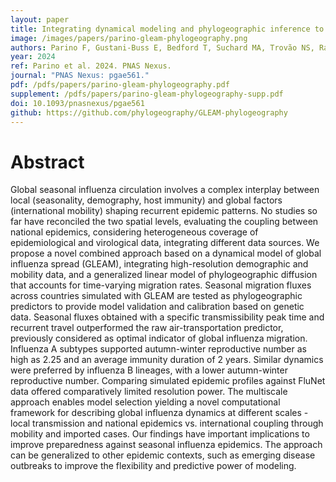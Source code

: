 ```yaml
---
layout: paper
title: Integrating dynamical modeling and phylogeographic inference to characterize global influenza circulation
image: /images/papers/parino-gleam-phylogeography.png
authors: Parino F, Gustani-Buss E, Bedford T, Suchard MA, Trovão NS, Rambaut A, Colizza V, Poletto C, Lemey P.
year: 2024
ref: Parino et al. 2024. PNAS Nexus.
journal: "PNAS Nexus: pgae561."
pdf: /pdfs/papers/parino-gleam-phylogeography.pdf
supplement: /pdfs/papers/parino-gleam-phylogeography-supp.pdf
doi: 10.1093/pnasnexus/pgae561
github: https://github.com/phylogeography/GLEAM-phylogeography
---
```


# Abstract

Global seasonal influenza circulation involves a complex interplay between local (seasonality, demography, host immunity) and global factors (international mobility) shaping recurrent epidemic patterns. No studies so far have reconciled the two spatial levels, evaluating the coupling between national epidemics, considering heterogeneous coverage of epidemiological and virological data, integrating different data sources. We propose a novel combined approach based on a dynamical model of global influenza spread (GLEAM), integrating high-resolution demographic and mobility data, and a generalized linear model of phylogeographic diffusion that accounts for time-varying migration rates. Seasonal migration fluxes across countries simulated with GLEAM are tested as phylogeographic predictors to provide model validation and calibration based on genetic data. Seasonal fluxes obtained with a specific transmissibility peak time and recurrent travel outperformed the raw air-transportation predictor, previously considered as optimal indicator of global influenza migration. Influenza A subtypes supported autumn-winter reproductive number as high as 2.25 and an average immunity duration of 2 years. Similar dynamics were preferred by influenza B lineages, with a lower autumn-winter reproductive number. Comparing simulated epidemic profiles against FluNet data offered comparatively limited resolution power. The multiscale approach enables model selection yielding a novel computational framework for describing global influenza dynamics at different scales - local transmission and national epidemics vs. international coupling through mobility and imported cases. Our findings have important implications to improve preparedness against seasonal influenza epidemics. The approach can be generalized to other epidemic contexts, such as emerging disease outbreaks to improve the flexibility and predictive power of modeling.
